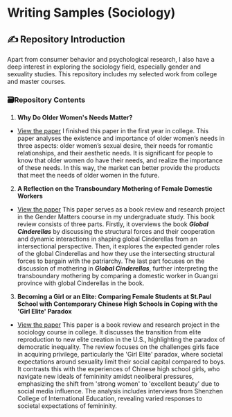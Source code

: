 # Writing Samples (Sociology)
## :writing_hand: Repository Introduction
Apart from consumer behavior and psychological research, I also have a deep interest in exploring the sociology field, especially gender and sexuality studies. This repository includes my selected work from college and master courses. 

### :card_file_box:Repository Contents
1. **Why Do Older Women's Needs Matter?**
- [View the paper](./2021_Why%20Do%20Older%20Women%27s%20Needs%20Matter.pdf)
I finished this paper in the first year in college. This paper analyses the existence and importance of older women’s needs in 
three aspects: older women’s sexual desire, their needs for romantic relationships, and their 
aesthetic needs. It is significant for people to know that older women do have their needs, and 
realize the importance of these needs. In this way, the market can better provide the products 
that meet the needs of older women in the future.  

2. **A Reflection on the Transboundary Mothering of Female Domestic Workers**
- [View the paper](./2022_A%20Reflection%20on%20the%20Transboundary%20Mothering%20of%20Female%20Domestic%20Workers.pdf)
This paper serves as a book review and research project in the Gender Matters coourse in my undergraduate study. This book review consists of three parts. Firstly, it overviews the book ***Global 
Cinderellas*** by discussing the structural forces and their cooperation and dynamic 
interactions in shaping global Cinderellas from an intersectional perspective. Then, it 
explores the expected gender roles of the global Cinderellas and how they use the 
intersecting structural forces to bargain with the patriarchy. The last part focuses on 
the discussion of mothering in ***Global Cinderellas***, further interpreting the 
transboundary mothering by comparing a domestic worker in Guangxi province with 
global Cinderellas in the book.

3. **Becoming a Girl or an Elite: Comparing Female Students at St.Paul School with Contemporary Chinese High Schools in Coping with the 'Girl Elite' Paradox**
- [View the paper](./2023_Becoming%20a%20Girl%20or%20an%20Elite_Comparing%20Female%20Students%20at%20St%20Paul%20School%20with%20Contemporary%20Chinese%20High%20Schools%20in%20Coping%20with%20the%20Girl%20Elite%20Paradox.pdf)
This paper is a book review and research project in the sociology course in college. It discusses the transition from elite reproduction to new elite creation in the U.S., highlighting the paradox of democratic inequality. The review focuses on the challenges girls face in acquiring privilege, particularly the 'Girl Elite' paradox, where societal expectations around sexuality limit their social capital compared to boys. It contrasts this with the experiences of Chinese high school girls, who navigate new ideals of femininity amidst neoliberal pressures, emphasizing the shift from 'strong women' to 'excellent beauty' due to social media influence. The analysis includes interviews from Shenzhen College of International Education, revealing varied responses to societal expectations of femininity.
